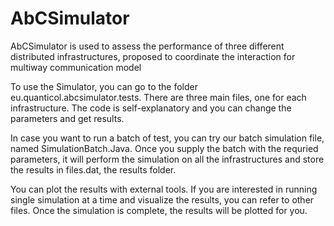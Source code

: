 # AbCSimulator

AbCSimulator is used to assess the performance of three different distributed infrastructures, proposed to coordinate the interaction for multiway communication model

To use the Simulator, you can go to the folder eu.quanticol.abcsimulator.tests. There are three main files, one for each infrastructure.
The code is self-explanatory and you can change the parameters and get results. 

In case you want to run a batch of test, you can try our batch simulation file, named SimulationBatch.Java. Once you supply the batch with
the requried parameters, it will perform the simulation on all the infrastructures and store the results in files.dat, the results folder. 

You can plot the results with external tools. If you are interested in running single simulation at a time and visualize the results, you can refer to other files.
Once the simulation is complete, the results will be plotted for you. 
